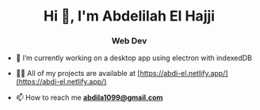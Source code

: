 <h1 align="center">Hi 👋, I'm Abdelilah El Hajji</h1>
<h3 align="center">Web Dev </h3> 

- 🔭 I’m currently working on a desktop app using electron with indexedDB

- 👨‍💻 All of my projects are available at [https://abdi-el.netlify.app/](https://abdi-el.netlify.app/)

- 📫 How to reach me **abdila1099@gmail.com**
